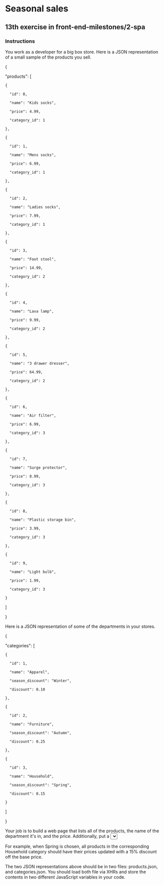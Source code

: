 # Seasonal sales

## 13th exercise in front-end-milestones/2-spa

### Instructions

You work as a developer for a big box store. Here is a JSON representation of a small sample of the products you sell.

{

  "products": [

    {

      "id": 0,

      "name": "Kids socks",

      "price": 4.99,

      "category_id": 1

    },

    {

      "id": 1,

      "name": "Mens socks",

      "price": 6.99,

      "category_id": 1

    },

    {

      "id": 2,

      "name": "Ladies socks",

      "price": 7.99,

      "category_id": 1

    },

    {

      "id": 3,

      "name": "Foot stool",

      "price": 14.99,

      "category_id": 2

    },

    {

      "id": 4,

      "name": "Lava lamp",

      "price": 9.99,

      "category_id": 2

    },

    {

      "id": 5,

      "name": "3 drawer dresser",

      "price": 64.99,

      "category_id": 2

    },

    {

      "id": 6,

      "name": "Air filter",

      "price": 6.99,

      "category_id": 3

    },

    {

      "id": 7,

      "name": "Surge protector",

      "price": 8.99,

      "category_id": 3

    },

    {

      "id": 8,

      "name": "Plastic storage bin",

      "price": 3.99,

      "category_id": 3

    },

    {

      "id": 9,

      "name": "Light bulb",

      "price": 1.99,

      "category_id": 3

    }

  ]

}


Here is a JSON representation of some of the departments in your stores.


{

  "categories": [

    {

      "id": 1,

      "name": "Apparel",

      "season_discount": "Winter",

      "discount": 0.10

    },

    {

      "id": 2,

      "name": "Furniture",

      "season_discount": "Autumn",

      "discount": 0.25

    },

    {

      "id": 3,

      "name": "Household",

      "season_discount": "Spring",

      "discount": 0.15

    }

  ]

}

Your job is to build a web page that lists all of the products, the name of the department it's in, and the price. Additionally, put a
<select> element at the top of the page that contains all possible values of the season_discount key in the categories file. As soon as
you select one of the seasons, all prices on the page should immediately be discounted by the corresponding percentage.

For example, when Spring is chosen, all products in the corresponding Household category should have their prices updated with a 15% discount off the base price.

The two JSON representations above should be in two files: products.json, and categories.json. You should load both file via XHRs and store the contents in two different JavaScript variables in your code.

